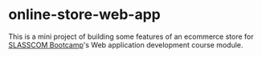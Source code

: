 # online-store-web-app
This is a mini project of building some features of an ecommerce store for [SLASSCOM Bootcamp](https://slasscom.github.io/slasscom-bootcamp-curriculum/ "SLASSCOM Bootcamp")'s Web application development course module.
